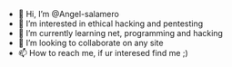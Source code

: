- 👋 Hi, I’m @Angel-salamero
- 👀 I’m interested in ethical hacking and pentesting
- 🌱 I’m currently learning net, programming and hacking
- 💞️ I’m looking to collaborate on any site
- 📫 How to reach me, if ur interesed find me ;)

<!---
Angel-salamero/Angel-salamero is a ✨ special ✨ repository because its `README.md` (this file) appears on your GitHub profile.
You can click the Preview link to take a look at your changes.
--->
